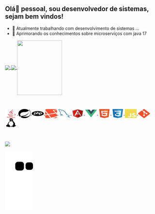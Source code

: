 ## Olá👋 pessoal, sou desenvolvedor de sistemas, sejam bem vindos!
- 🔭 Atualmente trabalhando com desenvolvimento de sistemas ...
- 🌱 Aprimorando os conhecimentos sobre microserviços com java 17
 
<div>
  <a href="https://github.com/hvivox">
  <img height="160em"   align="center" src="https://github-readme-stats.vercel.app/api?username=hvivox&show_icons=true&theme=dracula&include_all_commits=true&count_private=true&hide=prs,issues,contribs"/>
  <img height="160em"  align="center" src="https://github-readme-stats.vercel.app/api/top-langs/?username=hvivox&layout=compact&langs_count=10&theme=dracula" />

  <img align="center" width="148" height="180" src="https://media1.tenor.com/images/68e8337fb4eb7e40645d832c64762a8b/tenor.gif?itemid=19443613">
</div>
  
##
  
<div style="display: inline_block"><br>
  <img align="center" alt="hvivox-java" height="30" width="40" src="https://raw.githubusercontent.com/devicons/devicon/master/icons/java/java-plain.svg">
  <img align="center" alt="hvivox-spring" height="30" width="40" src="https://raw.githubusercontent.com/devicons/devicon/master/icons/spring/spring-plain.svg">
  <img align="center" alt="hvivox-php" height="30" width="40" src="https://raw.githubusercontent.com/devicons/devicon/master/icons/php/php-plain.svg"> 
  <img align="center" alt="hvivox-laravel" height="30" width="40" src="https://raw.githubusercontent.com/devicons/devicon/master/icons/laravel/laravel-plain.svg"> 
  <img align="center" alt="hvivox-sql" height="30" width="40" src="https://raw.githubusercontent.com/devicons/devicon/master/icons/mysql/mysql-plain.svg">  
  <img align="center" alt="hvivox-Python" height="30" width="40" src="https://raw.githubusercontent.com/devicons/devicon/master/icons/angularjs/angularjs-original.svg">
  <img align="center" alt="hvivox-Csharp" height="30" width="40" src="https://raw.githubusercontent.com/devicons/devicon/master/icons/vuejs/vuejs-original.svg">
  <img align="center" alt="hvivox-HTML" height="30" width="40" src="https://raw.githubusercontent.com/devicons/devicon/master/icons/html5/html5-original.svg">
  <img align="center" alt="hvivox-CSS" height="30" width="40" src="https://raw.githubusercontent.com/devicons/devicon/master/icons/css3/css3-original.svg">
  <img align="center" alt="hvivox-js" height="30" width="40" src="https://raw.githubusercontent.com/devicons/devicon/master/icons/javascript/javascript-plain.svg">
  <img align="center" alt="hvivox-git" height="30" width="40" src="https://raw.githubusercontent.com/devicons/devicon/master/icons/git/git-plain.svg">
  <img align="center" alt="hvivox-linux" height="30" width="40" src="https://raw.githubusercontent.com/devicons/devicon/master/icons/linux/linux-plain.svg">    
</div>
 <br>
<div  align="center"> 
 
    
</div>

  ##
 
<div>  
  <a href = "mailto:hermogenes.senior@outlook.com"><img src="https://img.shields.io/badge/Microsoft_Outlook-0078D4?style=for-the-badge&amp;logo=microsoft-outlook&amp;logoColor=white" target="_blank"></a>   

</div>



![Snake animation](https://github.com/hvivox/hvivox/blob/output/github-contribution-grid-snake.svg)

<!--
**hvivox/hvivox** is a ✨ _special_ ✨ repository because its `README.md` (this file) appears on your GitHub profile.

Here are some ideas to get you started:

- 🔭 I’m currently working on ...
- 🌱 I’m currently learning ...
- 👯 I’m looking to collaborate on ...
- 🤔 I’m looking for help with ...
- 💬 Ask me about ...
- 📫 How to reach me: ...
- 😄 Pronouns: ...
- ⚡ Fun fact: ...
-->
